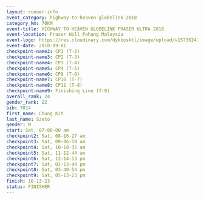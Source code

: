 ```yaml
---
layout: runner-info 
event_category: highway-to-heaven-globelink-2018 
category_km: 70KM 
event-title: HIGHWAY TO HEAVEN GLOBELINK FRASER ULTRA 2018 
event-location: Fraser Hill Pahang Malaysia 
event-logo: https://res.cloudinary.com/dykbosktl/image/upload/v1573624145/Logo/download_nnzjlh.png 
event-date: 2018-09-01 
checkpoint-name2: CP1 (T-2) 
checkpoint-name3: CP2 (T-3) 
checkpoint-name4: CP3 (T-4) 
checkpoint-name5: CP4 (T-5) 
checkpoint-name6: CP9 (T-6) 
checkpoint-name7: CP10 (T-7) 
checkpoint-name8: CP11 (T-8) 
checkpoint-name9: Finishing Line (T-9) 
overall_rank: 24
gender_rank: 22
bib: 7014
first_name: Chung Kit
last_name: Szeto
gender: M
start: Sat, 07-00-00 am
checkpoint2: Sat, 08-16-27 am
checkpoint3: Sat, 09-06-59 am
checkpoint4: Sat, 10-18-35 am
checkpoint5: Sat, 11-12-44 am
checkpoint6: Sat, 12-14-13 pm
checkpoint7: Sat, 02-13-49 pm
checkpoint8: Sat, 03-40-54 pm
checkpoint9: Sat, 05-13-23 pm
finish: 10-13-23
status: FINISHER
---
```

